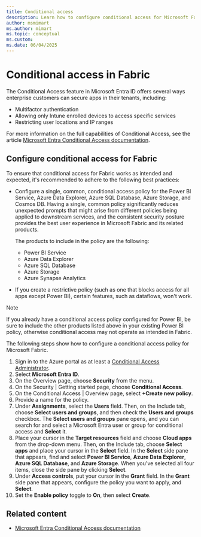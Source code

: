 ```yaml
---
title: Conditional access
description: Learn how to configure conditional access for Microsoft Fabric.
author: msmimart
ms.author: mimart
ms.topic: conceptual
ms.custom:
ms.date: 06/04/2025
---
```


# Conditional access in Fabric

The Conditional Access feature in Microsoft Entra ID offers several ways enterprise customers can secure apps in their tenants, including:

- Multifactor authentication
- Allowing only Intune enrolled devices to access specific services
- Restricting user locations and IP ranges

For more information on the full capabilities of Conditional Access, see the article [Microsoft Entra Conditional Access documentation](/entra/identity/conditional-access/).

## Configure conditional access for Fabric

To ensure that conditional access for Fabric works as intended and expected, it's recommended to adhere to the following best practices:

* Configure a single, common, conditional access policy for the Power BI Service, Azure Data Explorer, Azure SQL Database, Azure Storage, and Cosmos DB. Having a single, common policy significantly reduces unexpected prompts that might arise from different policies being applied to downstream services, and the consistent security posture provides the best user experience in Microsoft Fabric and its related products.

  The products to include in the policy are the following:

  * Power BI Service
  * Azure Data Explorer
  * Azure SQL Database
  * Azure Storage
  * Azure Synapse Analytics

* If you create a restrictive policy (such as one that blocks access for all apps except Power BI), certain features, such as dataflows, won't work.

> [!NOTE]
> If you already have a conditional access policy configured for Power BI, be sure to include the other products listed above in your existing Power BI policy, otherwise conditional access may not operate as intended in Fabric.

The following steps show how to configure a conditional access policy for Microsoft Fabric.

1. Sign in to the Azure portal as at least a [Conditional Access Administrator](/entra/identity/role-based-access-control/permissions-reference#conditional-access-administrator).
1. Select **Microsoft Entra ID**.
1. On the Overview page, choose **Security** from the menu.
1. On the Security | Getting started page, choose **Conditional Access**.
1. On the Conditional Access | Overview page, select **+Create new policy**.
1. Provide a name for the policy.
1. Under **Assignments**, select the **Users** field. Then, on the Include tab, choose **Select users and groups**, and then check the **Users and groups** checkbox. The **Select users and groups** pane opens, and you can search for and select a Microsoft Entra user or group for conditional access and **Select** it.
1. Place your cursor in the **Target resources** field and choose **Cloud apps** from the drop-down menu. Then, on the Include tab, choose **Select apps** and place your cursor in the **Select** field. In the **Select** side pane that appears, find and select **Power BI Service**, **Azure Data Explorer**, **Azure SQL Database**, and **Azure Storage**. When you've selected all four items, close the side pane by clicking **Select**.
1. Under **Access controls**, put your cursor in the **Grant** field. In the **Grant** side pane that appears, configure the policy you want to apply, and **Select**.
1. Set the **Enable policy** toggle to **On**, then select **Create**.

## Related content

* [Microsoft Entra Conditional Access documentation](/entra/identity/conditional-access/)
